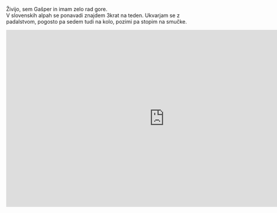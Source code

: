 Živijo, sem Gašper in imam zelo rad gore. 
<br>
V slovenskih alpah se ponavadi znajdem 3krat na teden. Ukvarjam se z padalstvom, pogosto pa sedem tudi na kolo, pozimi pa stopim na smučke. 
<br>
<iframe width="854" height="480" src="https://www.youtube.com/embed/hLPwsIBQPv8" title="YouTube video player" frameborder="0" allow="accelerometer; autoplay; clipboard-write; encrypted-media; gyroscope; picture-in-picture" allowfullscreen></iframe>